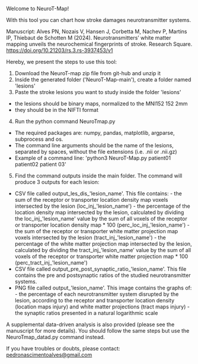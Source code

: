 Welcome to NeuroT-Map!

With this tool you can chart how stroke damages neurotransmitter systems.

Manuscript: Alves PN, Nozais V, Hansen J, Corbetta M, Nachev P, Martins IP, Thiebaut de Schotten M (2024). Neurotransmitters’ white matter mapping unveils the neurochemical fingerprints of stroke. Research Square. https://doi.org/10.21203/rs.3.rs-3937453/v1

Hereby, we present the steps to use this tool:
1. Download the NeuroT-map zip file from git-hub and unzip it
2. Inside the generated folder ('NeuroT-Map-main'), create a folder named 'lesions'
3. Paste the stroke lesions you want to study inside the folder 'lesions'
- the lesions should be binary maps, normalized to the MNI152 152 2mm
- they should be in the NIFTI format
4. Run the python command NeuroTmap.py
- The required packages are: numpy, pandas, matplotlib, argparse, subprocess and os.
- The command line arguments should be the name of the lesions, separated by spaces, without the file extensions (i.e. .nii or .nii.gz)
- Example of a command line: 'python3 NeuroT-Map.py patient01 patient02 patient 03'
5. Find the command outputs inside the main folder. The command will produce 3 outputs for each lesion:
- CSV file called output_les_dis_'lesion_name'. This file contains:
		 - the sum of the receptor or transporter location density map voxels intersected by the lesion (loc_inj_'lesion_name') 
		 - the percentage of the location density map intersected by the lesion, calculated by dividing the loc_inj_'lesion_name' value by the sum of all voxels of the receptor or transporter location density map * 100 (perc_loc_inj_'lesion_name')
		 - the sum of the receptor or transporter white matter projection map voxels intersected by the lesion (tract_inj_'lesion_name')
		 - the percentage of the white matter projection map intersected by the lesion, calculated by dividing the tract_inj_'lesion_name' value by the sum of all voxels of the receptor or transporter white matter projection map * 100 (perc_tract_inj_'lesion_name')
- CSV file called output_pre_post_synaptic_ratio_'lesion_name'. This file contains the pre and postsynaptic ratios of the studied neurotransmitter systems.
- PNG file called output_'lesion_name'. This image contains the graphs of:
		 - the percentage of each neurotransmitter system disrupted by the lesion, according to the receptor and transporter location density (location maps injury) and white matter projections (tract maps injury)
		 - the synaptic ratios presented in a natural logarithmic scale
		 
A supplemental data-driven analysis is also provided (please see the manuscript for more details).
You should follow the same steps but use the NeuroTmap_datad.py command instead.

If you have troubles or doubts, please contact: pedronascimentoalves@gmail.com 
